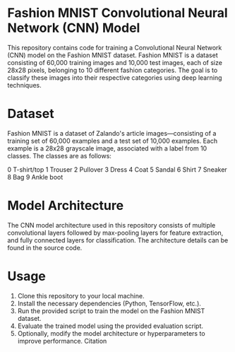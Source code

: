 # Fashion MNIST Convolutional Neural Network (CNN) Model
This repository contains code for training a Convolutional Neural Network (CNN) model on the Fashion MNIST dataset. Fashion MNIST is a dataset consisting of 60,000 training images and 10,000 test images, each of size 28x28 pixels, belonging to 10 different fashion categories. The goal is to classify these images into their respective categories using deep learning techniques.

# Dataset
Fashion MNIST is a dataset of Zalando's article images—consisting of a training set of 60,000 examples and a test set of 10,000 examples. Each example is a 28x28 grayscale image, associated with a label from 10 classes. The classes are as follows:

0 T-shirt/top
1 Trouser
2 Pullover
3 Dress
4 Coat
5 Sandal
6 Shirt
7 Sneaker
8 Bag
9 Ankle boot
# Model Architecture
The CNN model architecture used in this repository consists of multiple convolutional layers followed by max-pooling layers for feature extraction, and fully connected layers for classification. The architecture details can be found in the source code.

# Usage
1. Clone this repository to your local machine.
2. Install the necessary dependencies (Python, TensorFlow, etc.).
3. Run the provided script to train the model on the Fashion MNIST dataset.
4. Evaluate the trained model using the provided evaluation script.
5. Optionally, modify the model architecture or hyperparameters to improve performance.
Citation

